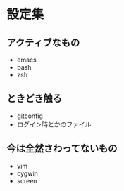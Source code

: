 # 設定集 #
## アクティブなもの ##
* emacs
* bash
* zsh

## ときどき触る ##
* gitconfig
* ログイン時とかのファイル

## 今は全然さわってないもの ##
* vim
* cygwin
* screen